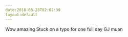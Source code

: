 ```yaml
---
date:2018-08-28T02:02:39
layout:default
---
```

Wow amazing
Stuck on a typo for one full day
GJ muan
